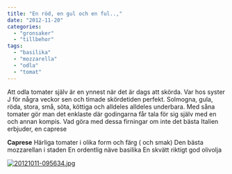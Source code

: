 ```yaml
---
title: "En röd, en gul och en ful..,"
date: "2012-11-20"
categories: 
  - "gronsaker"
  - "tillbehor"
tags: 
  - "basilika"
  - "mozzarella"
  - "odla"
  - "tomat"
---
```


Att odla tomater själv är en ynnest när det är dags att skörda. Var hos syster J för några veckor sen och timade skördetiden perfekt. Solmogna, gula, röda, stora, små, söta, köttiga och alldeles alldeles underbara. Med såna tomater gör man det enklaste där godingarna får tala för sig själv med en och annan kompis. Vad göra med dessa firningar om inte det bästa Italien erbjuder, en caprese

**Caprese** Härliga tomater i olika form och färg ( och smak) Den bästa mozzarellan i staden En ordentlig näve basilika En skvätt riktigt god olivolja  
  
[![20121011-095634.jpg](/static/img/20121011-095634.jpg)](http://import.local/wp-content/uploads/2012/10/20121011-095634.jpg)
